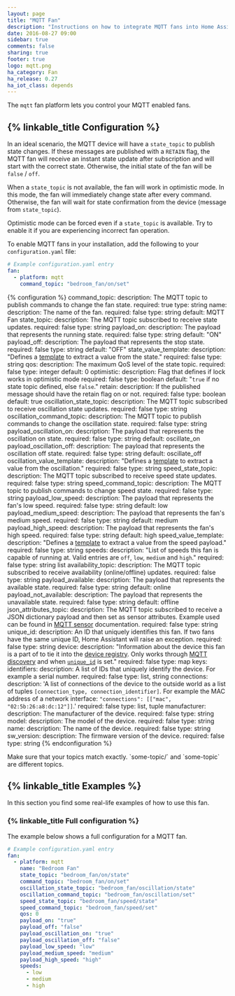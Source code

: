 ```yaml
---
layout: page
title: "MQTT Fan"
description: "Instructions on how to integrate MQTT fans into Home Assistant."
date: 2016-08-27 09:00
sidebar: true
comments: false
sharing: true
footer: true
logo: mqtt.png
ha_category: Fan
ha_release: 0.27
ha_iot_class: depends
---
```


The `mqtt` fan platform lets you control your MQTT enabled fans.

## {% linkable_title Configuration %}

In an ideal scenario, the MQTT device will have a `state_topic` to publish state changes. If these messages are published with a `RETAIN` flag, the MQTT fan will receive an instant state update after subscription and will start with the correct state. Otherwise, the initial state of the fan will be `false` / `off`.

When a `state_topic` is not available, the fan will work in optimistic mode. In this mode, the fan will immediately change state after every command. Otherwise, the fan will wait for state confirmation from the device (message from `state_topic`).

Optimistic mode can be forced even if a `state_topic` is available. Try to enable it if you are experiencing incorrect fan operation.

To enable MQTT fans in your installation, add the following to your `configuration.yaml` file:

```yaml
# Example configuration.yaml entry
fan:
  - platform: mqtt
    command_topic: "bedroom_fan/on/set"
```

{% configuration %}
command_topic:
  description: The MQTT topic to publish commands to change the fan state.
  required: true
  type: string
name:
  description: The name of the fan.
  required: false
  type: string
  default: MQTT Fan
state_topic:
  description: The MQTT topic subscribed to receive state updates.
  required: false
  type: string
payload_on:
  description: The payload that represents the running state.
  required: false
  type: string
  default: "ON"
payload_off:
  description: The payload that represents the stop state.
  required: false
  type: string
  default: "OFF"
state_value_template:
  description: "Defines a [template](/docs/configuration/templating/#processing-incoming-data) to extract a value from the state."
  required: false
  type: string
qos:
  description: The maximum QoS level of the state topic.
  required: false
  type: integer
  default: 0
optimistic:
  description: Flag that defines if lock works in optimistic mode
  required: false
  type: boolean
  default: "`true` if no state topic defined, else `false`."
retain:
  description: If the published message should have the retain flag on or not.
  required: false
  type: boolean
  default: true
oscillation_state_topic:
  description: The MQTT topic subscribed to receive oscillation state updates.
  required: false
  type: string
oscillation_command_topic:
  description: The MQTT topic to publish commands to change the oscillation state.
  required: false
  type: string
payload_oscillation_on:
  description: The payload that represents the oscillation on state.
  required: false
  type: string
  default: oscillate_on
payload_oscillation_off:
  description: The payload that represents the oscillation off state.
  required: false
  type: string
  default: oscillate_off
oscillation_value_template:
  description: "Defines a [template](/docs/configuration/templating/#processing-incoming-data) to extract a value from the oscillation."
  required: false
  type: string
speed_state_topic:
  description: The MQTT topic subscribed to receive speed state updates.
  required: false
  type: string
speed_command_topic:
  description: The MQTT topic to publish commands to change speed state.
  required: false
  type: string
payload_low_speed:
  description: The payload that represents the fan's low speed.
  required: false
  type: string
  default: low
payload_medium_speed:
  description: The payload that represents the fan's medium speed.
  required: false
  type: string
  default: medium
payload_high_speed:
  description: The payload that represents the fan's high speed.
  required: false
  type: string
  default: high
speed_value_template:
  description: "Defines a [template](/docs/configuration/templating/#processing-incoming-data) to extract a value from the speed payload."
  required: false
  type: string
speeds:
  description: "List of speeds this fan is capable of running at. Valid entries are `off`, `low`, `medium` and `high`."
  required: false
  type: string list
availability_topic:
  description: The MQTT topic subscribed to receive availability (online/offline) updates.
  required: false
  type: string
payload_available:
  description: The payload that represents the available state.
  required: false
  type: string
  default: online
payload_not_available:
  description: The payload that represents the unavailable state.
  required: false
  type: string
  default: offline
json_attributes_topic:
  description: The MQTT topic subscribed to receive a JSON dictionary payload and then set as sensor attributes. Example used can be found in [MQTT sensor](/docs/components/sensor.mqtt/#json-attributes-topic-configuration) documentation.
  required: false
  type: string
unique_id:
  description: An ID that uniquely identifies this fan. If two fans have the same unique ID, Home Assistant will raise an exception.
  required: false
  type: string
device:
  description: "Information about the device this fan is a part of to tie it into the [device registry](https://developers.home-assistant.io/docs/en/device_registry_index.html). Only works through [MQTT discovery](/docs/mqtt/discovery/) and when [`unique_id`](#unique_id) is set."
  required: false
  type: map
  keys:
    identifiers:
      description: A list of IDs that uniquely identify the device. For example a serial number.
      required: false
      type: list, string
    connections:
      description: 'A list of connections of the device to the outside world as a list of tuples `[connection_type, connection_identifier]`. For example the MAC address of a network interface: `"connections": [["mac", "02:5b:26:a8:dc:12"]]`.'
      required: false
      type: list, tuple
    manufacturer:
      description: The manufacturer of the device.
      required: false
      type: string
    model:
      description: The model of the device.
      required: false
      type: string
    name:
      description: The name of the device.
      required: false
      type: string
    sw_version:
      description: The firmware version of the device.
      required: false
      type: string
{% endconfiguration %}

<p class='note warning'>
Make sure that your topics match exactly. `some-topic/` and `some-topic` are different topics.
</p>

## {% linkable_title Examples %}

In this section you find some real-life examples of how to use this fan.

### {% linkable_title Full configuration %}

The example below shows a full configuration for a MQTT fan.

```yaml
# Example configuration.yaml entry
fan:
  - platform: mqtt
    name: "Bedroom Fan"
    state_topic: "bedroom_fan/on/state"
    command_topic: "bedroom_fan/on/set"
    oscillation_state_topic: "bedroom_fan/oscillation/state"
    oscillation_command_topic: "bedroom_fan/oscillation/set"
    speed_state_topic: "bedroom_fan/speed/state"
    speed_command_topic: "bedroom_fan/speed/set"
    qos: 0
    payload_on: "true"
    payload_off: "false"
    payload_oscillation_on: "true"
    payload_oscillation_off: "false"
    payload_low_speed: "low"
    payload_medium_speed: "medium"
    payload_high_speed: "high"
    speeds:
      - low
      - medium
      - high
```
